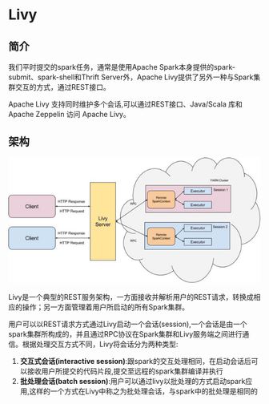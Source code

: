 # Livy

## 简介

我们平时提交的spark任务，通常是使用Apache Spark本身提供的spark-submit、spark-shell和Thrift Server外，Apache Livy提供了另外一种与Spark集群交互的方式，通过REST接口。

Apache Livy 支持同时维护多个会话,可以通过REST接口、Java/Scala 库和 Apache Zeppelin 访问 Apache Livy。

## 架构

![img](images/5934d153b0cf4.jpg)

Livy是一个典型的REST服务架构，一方面接收并解析用户的REST请求，转换成相应的操作；另一方面管理着用户所启动的所有Spark集群。

用户可以以REST请求方式通过Livy启动一个会话(session),一个会话是由一个spark集群所构成的，并且通过RPC协议在Spark集群和Livy服务端之间进行通信。根据处理交互方式不同，Livy将会话分为两种类型:

1. **交互式会话(interactive session)**:跟spark的交互处理相同，在启动会话后可以接收用户所提交的代码片段,提交至远程的spark集群编译并执行
2. **批处理会话(batch session)**:用户可以通过livy以批处理的方式启动spark应用,这样的一个方式在Livy中称之为批处理会话，与spark中的批处理是相同的